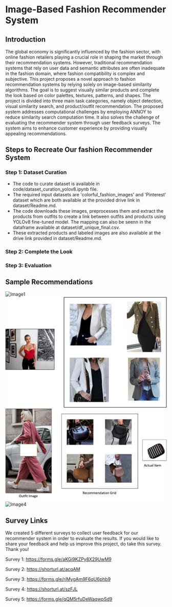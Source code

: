 # Image-Based Fashion Recommender System

## Introduction

The global economy is significantly influenced by the fashion sector, with online fashion retailers playing a crucial role in shaping the market through their recommendation systems. However, traditional recommendation systems that rely on user data and semantic attributes are often inadequate in the fashion domain, where fashion compatibility is complex and subjective. This project proposes a novel approach to fashion recommendation systems by relying solely on image-based similarity algorithms. The goal is to suggest visually similar products and complete the look based on color palettes, textures, patterns, and shapes. The project is divided into three main task categories, namely object detection, visual similarity search, and product/outfit recommendation. The proposed system addresses computational challenges by employing ANNOY to reduce similarity search computation time. It also solves the challenge of evaluating the recommender system through user feedback surveys. The system aims to enhance customer experience by providing visually appealing recommendations. 

## Steps to Recreate Our fashion Recommender System

### Step 1: Dataset Curation
- The code to curate dataset is available in code/dataset_curation_yolov8.ipynb file.
- The required input datasets are 'colorful_fashion_images' and 'Pinterest' dataset which are both available at the provided drive link in dataset/Readme.md.
- The code downloads these images, preprocesses them and extract the products from outfits to create a link between outfits and products using YOLOv8 fine-tuned model. The mapping can also be seenn in the dataframe available at dataset/df_unique_final.csv.
- These extracted products and labeled images are also available at the drive link provided in dataset/Readme.md.

### Step 2: Complete the Look

### Step 3: Evaluation


## Sample Recommendations

![Image1](images/rec1.png)
![Image2](images/rec2.png)
![Image3](images/cwg1.png)
![Image4](images/ctl1.png)

## Survey Links

We created 5 different surveys to collect user feedback for our recommender system in order to evaluate the results. If you would like to share your feedback and help us improve this project, do take this survey. Thank you!

Survey 1: https://forms.gle/aKGi9KZPy8X29UwM9

Survey 2: https://shorturl.at/acqAM

Survey 3: https://forms.gle/rjMygAm9F6qU6phb9

Survey 4: https://shorturl.at/szFJL

Survey 5: https://forms.gle/qQM5rfuDeWaqwpSd9


